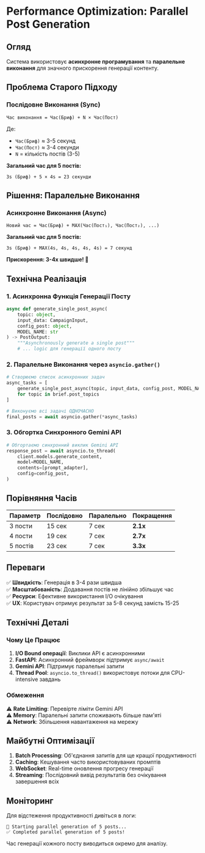# Performance Optimization: Parallel Post Generation

## Огляд

Система використовує **асинхронне програмування** та **паралельне виконання** для значного прискорення генерації контенту.

## Проблема Старого Підходу

### Послідовне Виконання (Sync)
```
Час виконання = Час(Бриф) + N × Час(Пост)
```

Де:
- `Час(Бриф)` ≈ 3-5 секунд
- `Час(Пост)` ≈ 3-4 секунди
- `N` = кількість постів (3-5)

**Загальний час для 5 постів:**
```
3s (Бриф) + 5 × 4s = 23 секунди
```

## Рішення: Паралельне Виконання

### Асинхронне Виконання (Async)
```
Новий час = Час(Бриф) + MAX(Час(Пост₁), Час(Пост₂), ...)
```

**Загальний час для 5 постів:**
```
3s (Бриф) + MAX(4s, 4s, 4s, 4s, 4s) = 7 секунд
```

**Прискорення: 3-4x швидше! 🚀**

## Технічна Реалізація

### 1. Асинхронна Функція Генерації Посту

```python
async def generate_single_post_async(
    topic: object,
    input_data: CampaignInput,
    config_post: object,
    MODEL_NAME: str
) -> PostOutput:
    """Asynchronously generate a single post"""
    # ... logic для генерації одного посту
```

### 2. Паралельне Виконання через `asyncio.gather()`

```python
# Створюємо список асинхронних задач
async_tasks = [
    generate_single_post_async(topic, input_data, config_post, MODEL_NAME)
    for topic in brief.post_topics
]

# Виконуємо всі задачі ОДНОЧАСНО
final_posts = await asyncio.gather(*async_tasks)
```

### 3. Обгортка Синхронного Gemini API

```python
# Обгортаємо синхронний виклик Gemini API
response_post = await asyncio.to_thread(
    client.models.generate_content,
    model=MODEL_NAME,
    contents=[prompt_adapter],
    config=config_post,
)
```

## Порівняння Часів

| Параметр | Послідовно | Паралельно | Покращення |
|----------|-----------|------------|-----------|
| 3 пости  | 15 сек    | 7 сек      | **2.1x**  |
| 4 пости  | 19 сек    | 7 сек      | **2.7x**  |
| 5 постів | 23 сек    | 7 сек      | **3.3x**  |

## Переваги

✅ **Швидкість**: Генерація в 3-4 рази швидша  
✅ **Масштабованість**: Додавання постів не лінійно збільшує час  
✅ **Ресурси**: Ефективне використання I/O очікування  
✅ **UX**: Користувач отримує результат за 5-8 секунд замість 15-25

## Технічні Деталі

### Чому Це Працює

1. **I/O Bound операції**: Виклики API є асинхронними
2. **FastAPI**: Асинхронний фреймворк підтримує `async/await`
3. **Gemini API**: Підтримує паралельні запити
4. **Thread Pool**: `asyncio.to_thread()` використовує потоки для CPU-intensive завдань

### Обмеження

⚠️ **Rate Limiting**: Перевірте ліміти Gemini API  
⚠️ **Memory**: Паралельні запити споживають більше пам'яті  
⚠️ **Network**: Збільшення навантаження на мережу

## Майбутні Оптимізації

1. **Batch Processing**: Об'єднання запитів для ще кращої продуктивності
2. **Caching**: Кешування часто використовуваних промптів
3. **WebSocket**: Real-time оновлення прогресу генерації
4. **Streaming**: Послідовний вивід результатів без очікування завершення всіх

## Моніторинг

Для відстеження продуктивності дивіться в логи:

```
🚀 Starting parallel generation of 5 posts...
✅ Completed parallel generation of 5 posts!
```

Час генерації кожного посту виводиться окремо для аналізу.
